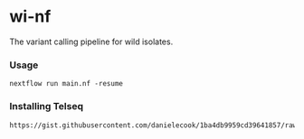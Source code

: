 # wi-nf

The variant calling pipeline for wild isolates.

### Usage

```
nextflow run main.nf -resume
```

### Installing Telseq

```
https://gist.githubusercontent.com/danielecook/1ba4db9959cd39641857/raw/fb7bb67952e32e54669e0f64abba7fddc2205708/telseq.rb
```
